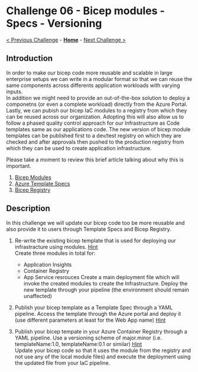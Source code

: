 # Challenge 06 - Bicep modules - Specs - Versioning

[< Previous Challenge](./Challenge-Pipelines-2.md) - **[Home](../README.md)** - [Next Challenge >](./Challenge-DevSecOps.md)

## Introduction

In order to make our bicep code more reusable and scalable in large enterprise setups we can write in a modular format so that we can reuse the same components across differents application workloads with varying inputs.   
In addition we might need to provide an out-of-the-box solution to deploy a componetns (or even a complete workload) directly from the Azure Portal.
Lastly, we can pubish our bicep IaC modules to a registry from which they can be reused across our organization. Adopting this will also allow us to follow a phased quality control approach for our Infrastructure as Code templates same as our applications code. The new version of bicep module templates can be published first to a dev/test registry on which they are checked and after approvals then pushed to the production registry from which they can be used to create application infrastructure.

Please take a moment to review this brief article talking about why this is important. 

1. [Bicep Modules](https://learn.microsoft.com/en-us/training/modules/create-composable-bicep-files-using-modules/2-create-use-bicep-modules?tabs=visualizer)
2. [Azure Template Specs](https://learn.microsoft.com/en-us/azure/azure-resource-manager/templates/template-specs?tabs=azure-powershell)
3. [Bicep Registry](https://learn.microsoft.com/en-us/azure/architecture/guide/azure-resource-manager/advanced-templates/enterprise-infrastructure-bicep-container-registry)

## Description

In this challenge we will update our bicep code too be more reusable and also provide it to users through Template Specs and Bicep Registry. 

1. Re-write the existing bicep template that is used for deploying our infrastracture using modules. [Hint](https://learn.microsoft.com/en-us/azure/azure-resource-manager/bicep/modules)     
  Create three modules in total for:  
      - Application Insights
      - Container Registry
      - App Service resrouces
  Create a main deployment file which will invoke the created modules to create the Infrastructure.
  Deploy the new template through your pipeline (the environment should remain unaffected)    
  
2. Publish your bicep template as a Template Spec through a YAML pipeline. Access the template through the Azure portal and deploy it (use different parameters at least for the Web App name) [Hint](https://learn.microsoft.com/en-us/azure/azure-resource-manager/templates/template-specs?tabs=azure-cli#use-tags)    

3. Publish your bicep tempate in your Azure Container Registry through a YAML pipeline. Use a versioning scheme of major.minor (i.e. templateName:1.0, templateName:0.1 or similar) [Hint](https://learn.microsoft.com/en-us/azure/azure-resource-manager/bicep/private-module-registry?tabs=azure-cli)  
   Update your bicep code so that it uses the module from the registry and not use any of the local module files) and execute the deployment using the updated file from your IaC pipeline.

